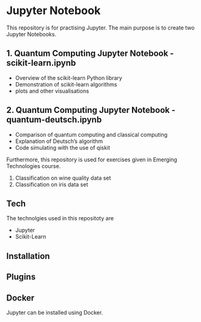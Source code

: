 # Jupyter Notebook

This repository is for practising Jupyter. The main purpose is to create two Jupyter Notebooks. 

## 1. Quantum Computing Jupyter Notebook - scikit-learn.ipynb
- Overview of the scikit-learn Python library
- Demonstration of scikit-learn algorithms
- plots and other visualisations

## 2. Quantum Computing Jupyter Notebook - quantum-deutsch.ipynb 
- Comparison of quantum computing and classical computing
- Explanation of Deutsch’s algorithm
- Code simulating with the use of qiskit 

Furthermore, this repository is used for exercises given in Emerging Technologies course.
1. Classification on wine quality data set
2. Classification on iris data set

## Tech

The technolgies used in this repositoty are

- Jupyter
- Scikit-Learn

## Installation

## Plugins

## Docker

Jupyter can be installed using Docker. 

